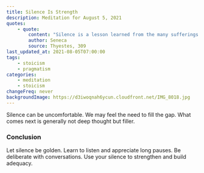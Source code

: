 ```yaml
---
title: Silence Is Strength
description: Meditation for August 5, 2021
quotes:
    - quote:
        content: "Silence is a lesson learned from the many sufferings of life."
        author: Seneca
        source: Thyestes, 309
last_updated_at: 2021-08-05T07:00:00
tags:
    - stoicism
    - pragmatism
categories:
    - meditation
    - stoicism
changeFreq: never
backgroundImage: https://d3iwoqnah6ycun.cloudfront.net/IMG_8018.jpg
---
```


Silence can be uncomfortable. We may feel the need to fill the gap. What comes next is generally not deep thought but 
filler.

### Conclusion

Let silence be golden. Learn to listen and appreciate long pauses. Be deliberate with conversations. Use your silence to 
strengthen and build adequacy.
